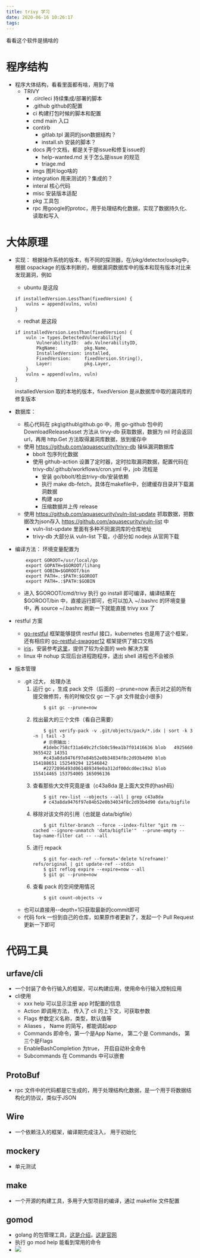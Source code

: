 ```yaml
---
title: trivy 学习
date: 2020-06-16 10:26:17
tags:
---
```


看看这个软件是搞啥的

# 程序结构

* 程序大体结构，看看里面都有啥，用到了啥
    * TRIVY
        * .circleci 持续集成/部署的脚本
        * .github   github的配置
        * ci        构建打包时候的脚本和配置
        * cmd       main 入口
        * contirb
            * gitlab.tpl    漏洞的json数据结构？
            * install.sh    安装的脚本？
        * docs      两个文档，都是关于提issue和修复issue的
            * help-wanted.md    关于怎么提issue 的规范
            * triage.md     
        * imgs      图片logo啥的
        * integration   用来测试的？集成的？
        * interal   核心代码
        * misc      安装版本适配
        * pkg       工具包
        * rpc       用google的protoc，用于处理结构化数据，实现了数据持久化、读取和写入

# 大体原理

* 实现： 根据操作系统的版本，有不同的探测器，在/pkg/detector/ospkg中，根据 ospackage 的版本判断的，根据漏洞数据库中的版本和现有版本对比来发现漏洞，例如
    *  ubuntu 是这段
    ```
    if installedVersion.LessThan(fixedVersion) {
        vulns = append(vulns, vuln)
    }
    ```
    * redhat 是这段 
    ```
    if installedVersion.LessThan(fixedVersion) {
        vuln := types.DetectedVulnerability{
            VulnerabilityID:  adv.VulnerabilityID,
            PkgName:          pkg.Name,
            InstalledVersion: installed,
            FixedVersion:     fixedVersion.String(),
            Layer:            pkg.Layer,
        }
        vulns = append(vulns, vuln)
    }
    ```
    installedVersion 取的本地的版本，fixedVersion 是从数据库中取的漏洞库的修复版本

* 数据库： 
    * 核心代码在 pkg\github\github.go 中，用 go-github 包中的 DownloadReleaseAsset 方法从 tirvy-db 获取数据，数据为 nil 时会返回url，再用 http.Get 方法取得漏洞库数据，放到缓存中
    * 使用 https://github.com/aquasecurity/trivy-db 操纵漏洞数据库
        * bbolt 包序列化数据
        * 使用 github-action 设置了定时器，定时拉取漏洞数据，配置代码在 trivy-db/.github/workflows/cron.yml 中，job 流程是
            * 安装 go/bbolt/检出trivy-db/安装依赖
            * 执行 make db-fetch，具体在makefile中，创建缓存目录并下载漏洞数据
            * 构建 app
            * 压缩数据并上传 release
    * 使用 https://github.com/aquasecurity/vuln-list-update 抓取数据，把数据改为json存入 https://github.com/aquasecurity/vuln-list 中
        * vuln-list-update 里面有多种不同漏洞库的仓库地址
        * trivy-db 大部分从 vuln-list 下载，小部分如 nodejs 从官网下载

* 编译方法： 环境变量配置为
    ```
        export GOROOT=/usr/local/go
        export GOPATH=$GOROOT/lihang
        export GOBIN=$GOROOT/bin
        export PATH=.:$PATH:$GOROOT
        export PATH=.:$PATH:$GOBIN
    ```
    * 进入 $GOROOT/cmd/trivy 执行 go install 即可编译，编译结果在 $GOROOT/bin 中，直接运行即可，也可以加入 ~/.bashrc 的环境变量中，再 source ~/.bashrc 刷新一下就能直接 trivy xxx 了

* restful 方案
    * [go-restful](https://github.com/emicklei/go-restful.git) 框架能够提供 restful 接口，kubernetes 也是用了这个框架，还有相应的 [go-restful-swagger12](https://github.com/emicklei/go-restful-swagger12) 框架提供了接口文档
    * [iris](http://github.com/kataras/iris)，安装参考[这里](https://www.cnblogs.com/Yang-Sen/p/11990195.html)，提供了较为全面的 web 解决方案
    * linux 中 nohup 实现后台进程跑程序，退出 shell 进程也不会被杀

* 版本管理
    * .git 过大， 处理办法
        1. 运行 gc ，生成 pack 文件（后面的 --prune=now 表示对之前的所有提交做修剪，有的时候仅仅 gc 一下.git 文件就会小很多）
            ```
                $ git gc --prune=now
            ```
        2. 找出最大的三个文件（看自己需要）
            ```
                $ git verify-pack -v .git/objects/pack/*.idx | sort -k 3 -n | tail -3
                # 示例输出：
                #1debc758cf31a649c2fc5b0c59ea1b7f01416636 blob   4925660 3655422 14351
                #c43a8da9476f97e84b52e0b34034f8c2d93b4d90 blob   154188651 152549294 12546842
                #2272096493d061489349e0a312df00dcd0ec19a2 blob   155414465 153754005 165096136
            ```
        3. 查看那些大文件究竟是谁（c43a8da 是上面大文件的hash码）
            ```
                $ git rev-list --objects --all | grep c43a8da
                # c43a8da9476f97e84b52e0b34034f8c2d93b4d90 data/bigfile
            ```
        4. 移除对该文件的引用（也就是 data/bigfile）
            ```
                $ git filter-branch --force --index-filter "git rm --cached --ignore-unmatch 'data/bigfile'"  --prune-empty --tag-name-filter cat -- --all
            ```
        5. 进行 repack 
            ```
                $ git for-each-ref --format='delete %(refname)' refs/original | git update-ref --stdin
                $ git reflog expire --expire=now --all
                $ git gc --prune=now
            ```
        6. 查看 pack 的空间使用情况
            ```
                $ git count-objects -v
            ```
    * 也可以直接用--depth=1只获取最新的commit即可
    * 代码 fork 一份到自己的仓库，如果原作者更新了，发起一个 Pull Request 更新一下即可


# 代码工具

## urfave/cli
* 一个封装了命令行输入的框架，可以构建应用，使用命令行输入控制应用
* cli使用
    * xxx help 可以显示注册 app 时配置的信息
    * Action 即调用方法， 传入了 cli 的上下文，可获取参数
    * Flags 参数定义名称，类型，默认值等
    * Aliases ， Name 的简写，都能调起app
    * Commands 即命令，第一个是App Name， 第二个是 Commands， 第三个是Flags
    * EnableBashCompletion 为true， 开启自动补全命令
    * Subcommands 在 Commands 中可以嵌套
## ProtoBuf
* rpc 文件中的代码都是它生成的，用于处理结构化数据，是一个用于将数据结构化的协议，类似于JSON
## Wire
* 一个依赖注入的框架，编译期完成注入， 用于初始化
## mockery
* 单元测试
## make
* 一个开源的构建工具，多用于大型项目的编译，通过 makefile 文件配置
## gomod
* golang 的包管理工具，[这是介绍](https://roberto.selbach.ca/intro-to-go-modules/)，[这是官网](https://github.com/golang/go/wiki/Modules)
* 执行 go mod help 能看到常用的命令
* ![](/public/images/golang2.png)
